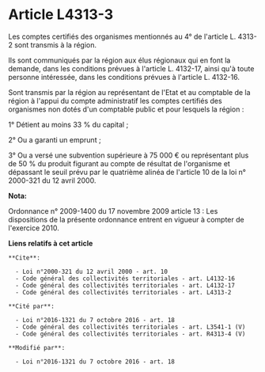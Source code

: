 # Article L4313-3

Les comptes certifiés des organismes mentionnés au 4° de l'article L. 4313-2 sont transmis à la région. 

Ils sont communiqués par la région aux élus régionaux qui en font la demande, dans les conditions prévues à l'article L.
4132-17, ainsi qu'à toute personne intéressée, dans les conditions prévues à l'article L. 4132-16. 

Sont transmis par la région au représentant de l'Etat et au comptable de la région à l'appui du compte administratif les
comptes certifiés des organismes non dotés d'un comptable public et pour lesquels la région : 

1° Détient au moins 33 % du capital ; 

2° Ou a garanti un emprunt ; 

3° Ou a versé une subvention supérieure à 75 000 € ou représentant plus de 50 % du produit figurant au compte de résultat de
l'organisme et dépassant le seuil prévu par le quatrième  alinéa de l'article 10 de la loi n° 2000-321 du 12 avril 2000.

**Nota:**

Ordonnance n° 2009-1400 du 17 novembre 2009 article 13 : Les dispositions de la présente ordonnance entrent en vigueur à
compter de l'exercice 2010.

**Liens relatifs à cet article**

	**Cite**:

	  - Loi n°2000-321 du 12 avril 2000 - art. 10
	  - Code général des collectivités territoriales - art. L4132-16
	  - Code général des collectivités territoriales - art. L4132-17
	  - Code général des collectivités territoriales - art. L4313-2

	**Cité par**:

	  - Loi n°2016-1321 du 7 octobre 2016 - art. 18
	  - Code général des collectivités territoriales - art. L3541-1 (V)
	  - Code général des collectivités territoriales - art. R4313-4 (V)

	**Modifié par**:

	  - Loi n°2016-1321 du 7 octobre 2016 - art. 18
